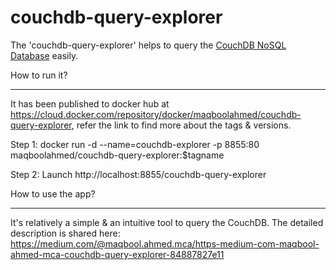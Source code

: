 # couchdb-query-explorer
The 'couchdb-query-explorer' helps to query the <a href="https://docs.couchdb.org/en/stable/index.html" target="_blank">CouchDB NoSQL Database</a> easily.


How to run it?
*************
It has been published to docker hub at https://cloud.docker.com/repository/docker/maqboolahmed/couchdb-query-explorer, refer the link to find more about the tags & versions.

Step 1: docker run -d --name=couchdb-explorer -p 8855:80 maqboolahmed/couchdb-query-explorer:$tagname

Step 2: Launch http://localhost:8855/couchdb-query-explorer


How to use the app?
******************
It's relatively a simple & an intuitive tool to query the CouchDB. The detailed description is shared here: https://medium.com/@maqbool.ahmed.mca/https-medium-com-maqbool-ahmed-mca-couchdb-query-explorer-84887827e11
